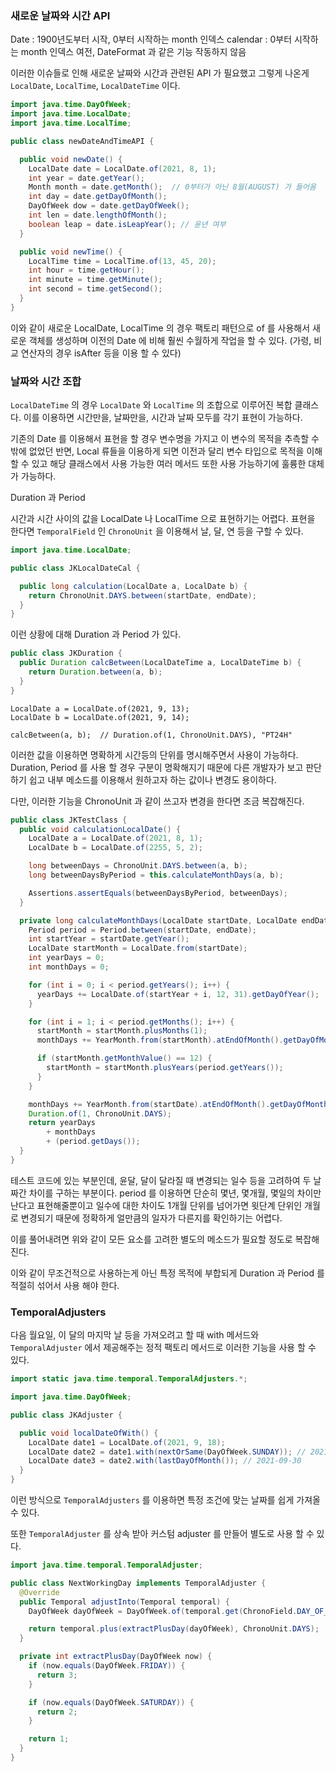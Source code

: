 ### 새로운 날짜와 시간 API

Date : 1900년도부터 시작, 0부터 시작하는 month 인덱스
calendar : 0부터 시작하는 month 인덱스 여전, DateFormat 과 같은 기능 작동하지 않음

이러한 이슈들로 인해 새로운 날짜와 시간과 관련된 API 가 필요했고 그렇게 나온게 `LocalDate`, `LocalTime`, `LocalDateTime` 이다.

```java
import java.time.DayOfWeek;
import java.time.LocalDate;
import java.time.LocalTime;

public class newDateAndTimeAPI {

  public void newDate() {
    LocalDate date = LocalDate.of(2021, 8, 1);
    int year = date.getYear();
    Month month = date.getMonth();  // 0부터가 아닌 8월(AUGUST) 가 들어옴
    int day = date.getDayOfMonth();
    DayOfWeek dow = date.getDayOfWeek();
    int len = date.lengthOfMonth();
    boolean leap = date.isLeapYear(); // 윤년 여부
  }

  public void newTime() {
    LocalTime time = LocalTime.of(13, 45, 20);
    int hour = time.getHour();
    int minute = time.getMinute();
    int second = time.getSecond();
  }
}
```

이와 같이 새로운 LocalDate, LocalTime 의 경우 팩토리 패턴으로 of 를 사용해서 새로운 객체를 생성하며 이전의 Date 에 비해 훨씬
수월하게 작업을 할 수 있다.
(가령, 비교 연산자의 경우 isAfter 등을 이용 할 수 있다)


### 날짜와 시간 조합

`LocalDateTime` 의 경우 `LocalDate` 와 `LocalTime` 의 조합으로 이루어진 복합 클래스다. 이를 이용하면 시간만을, 날짜만을,
시간과 날짜 모두를 각기 표현이 가능하다.

기존의 Date 를 이용해서 표현을 할 경우 변수명을 가지고 이 변수의 목적을 추측할 수 밖에 없었던 반면, Local 류들을 이용하게 되면
이전과 달리 변수 타입으로 목적을 이해할 수 있고 해당 클래스에서 사용 가능한 여러 메서드 또한 사용 가능하기에 훌륭한 대체가 가능하다.

Duration 과 Period

시간과 시간 사이의 값을 LocalDate 나 LocalTime 으로 표현하기는 어렵다. 표현을 한다면 `TemporalField` 인 `ChronoUnit` 을
이용해서 날, 달, 연 등을 구할 수 있다.

```java
import java.time.LocalDate;

public class JKLocalDateCal {

  public long calculation(LocalDate a, LocalDate b) {
    return ChronoUnit.DAYS.between(startDate, endDate);
  }
}
```

이런 상황에 대해 Duration 과 Period 가 있다.

```java
public class JKDuration {
  public Duration calcBetween(LocalDateTime a, LocalDateTime b) {
    return Duration.between(a, b);
  }
}
```

```text
LocalDate a = LocalDate.of(2021, 9, 13);
LocalDate b = LocalDate.of(2021, 9, 14);

calcBetween(a, b);  // Duration.of(1, ChronoUnit.DAYS), "PT24H"
```

이러한 값을 이용하면 명확하게 시간등의 단위를 명시해주면서 사용이 가능하다. Duration, Period 를 사용 할 경우 구분이 명확해지기 때문에
다른 개발자가 보고 판단하기 쉽고 내부 메소드를 이용해서 원하고자 하는 값이나 변경도 용이하다.

다만, 이러한 기능을 ChronoUnit 과 같이 쓰고자 변경을 한다면 조금 복잡해진다.

```java
public class JKTestClass {
  public void calculationLocalDate() {
    LocalDate a = LocalDate.of(2021, 8, 1);
    LocalDate b = LocalDate.of(2255, 5, 2);

    long betweenDays = ChronoUnit.DAYS.between(a, b);
    long betweenDaysByPeriod = this.calculateMonthDays(a, b);

    Assertions.assertEquals(betweenDaysByPeriod, betweenDays);
  }

  private long calculateMonthDays(LocalDate startDate, LocalDate endDate) {
    Period period = Period.between(startDate, endDate);
    int startYear = startDate.getYear();
    LocalDate startMonth = LocalDate.from(startDate);
    int yearDays = 0;
    int monthDays = 0;

    for (int i = 0; i < period.getYears(); i++) {
      yearDays += LocalDate.of(startYear + i, 12, 31).getDayOfYear();
    }

    for (int i = 1; i < period.getMonths(); i++) {
      startMonth = startMonth.plusMonths(1);
      monthDays += YearMonth.from(startMonth).atEndOfMonth().getDayOfMonth();

      if (startMonth.getMonthValue() == 12) {
        startMonth = startMonth.plusYears(period.getYears());
      }
    }

    monthDays += YearMonth.from(startDate).atEndOfMonth().getDayOfMonth() - startDate.getDayOfMonth() + 1;
    Duration.of(1, ChronoUnit.DAYS);
    return yearDays
        + monthDays
        + (period.getDays());
  }
}
```

테스트 코드에 있는 부분인데, 윤달, 달이 달라질 때 변경되는 일수 등을 고려하여 두 날짜간 차이를 구하는 부분이다.
period 를 이용하면 단순히 몇년, 몇개월, 몇일의 차이만 난다고 표현해줄뿐이고 일수에 대한 차이도 1개월 단위를 넘어가면 윗단계 단위인
개월로 변경되기 때문에 정확하게 얼만큼의 일자가 다른지를 확인하기는 어렵다.

이를 풀어내려면 위와 같이 모든 요소를 고려한 별도의 메소드가 필요할 정도로 복잡해진다.

이와 같이 무조건적으로 사용하는게 아닌 특정 목적에 부합되게 Duration 과 Period 를 적절히 섞어서 사용 해야 한다.

### TemporalAdjusters

다음 월요일, 이 달의 마지막 날 등을 가져오려고 할 때 with 메서드와 `TemporalAdjuster` 에서 제공해주는 정적 팩토리 메서드로
이러한 기능을 사용 할 수 있다.

```java
import static java.time.temporal.TemporalAdjusters.*;

import java.time.DayOfWeek;

public class JKAdjuster {

  public void localDateOfWith() {
    LocalDate date1 = LocalDate.of(2021, 9, 18);
    LocalDate date2 = date1.with(nextOrSame(DayOfWeek.SUNDAY)); // 2021-09-19
    LocalDate date3 = date2.with(lastDayOfMonth()); // 2021-09-30
  }
}
```

이런 방식으로 `TemporalAdjusters` 를 이용하면 특정 조건에 맞는 날짜를 쉽게 가져올 수 있다.

또한 `TemporalAdjuster` 를 상속 받아 커스텀 adjuster 를 만들어 별도로 사용 할 수 있다.

```java
import java.time.temporal.TemporalAdjuster;

public class NextWorkingDay implements TemporalAdjuster {
  @Override
  public Temporal adjustInto(Temporal temporal) {
    DayOfWeek dayOfWeek = DayOfWeek.of(temporal.get(ChronoField.DAY_OF_WEEK));

    return temporal.plus(extractPlusDay(dayOfWeek), ChronoUnit.DAYS);
  }

  private int extractPlusDay(DayOfWeek now) {
    if (now.equals(DayOfWeek.FRIDAY)) {
      return 3;
    }

    if (now.equals(DayOfWeek.SATURDAY)) {
      return 2;
    }

    return 1;
  }
}
```